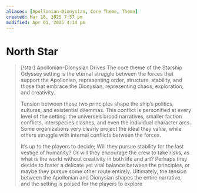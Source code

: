 ```yaml
---
aliases: [Apollonian-Dionysian, Core Theme, Theme]
created: Mar 18, 2025 7:57 pm
modified: Apr 01, 2025 4:14 pm
---
```


# North Star

> [!star] Apollonian-Dionysian Drives
> The core theme of the Starship Odyssey setting is the eternal struggle between the forces that support the Apollonian, representing order, structure, stability, and those that embrace the Dionysian, representing chaos, exploration, and creativity.
> 
> Tension between these two principles shape the ship’s politics, cultures, and existential dilemmas. This conflict is personified at every level of the setting: the universe’s broad narratives, smaller faction conflicts, interspecies clashes, and even the individual character arcs. Some organizations very clearly project the ideal they value, while others struggle with internal conflicts between the forces.
> 
> It’s up to the players to decide; Will they pursue stability for the last vestige of humanity? Or will they encourage the crew to take risks, as what is the world without creativity in both life and art? Perhaps they decide to foster a delicate yet vital balance between the principles, or maybe they pursue some other route entirely. Ultimately, the tension between the Apollonian and Dionysian shapes the entire narrative, and the setting is poised for the players to explore